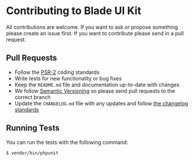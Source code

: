 # Contributing to Blade UI Kit

All contributions are welcome. If you want to ask or propose something please create an issue first. If you want to contribute please send in a pull request.

## Pull Requests

- Follow the [PSR-2](http://www.php-fig.org/psr/psr-2/) coding standards
- Write tests for new functionality or bug fixes
- Keep the `README.md` file and documentation up-to-date with changes
- We follow [Semantic Versioning](http://semver.org/) so please send pull requests to the correct branch
- Update the `CHANGELOG.md` file with any updates and follow [the changelog standards](http://keepachangelog.com/)

## Running Tests

You can run the tests with the following command:

```bash
$ vendor/bin/phpunit
```
